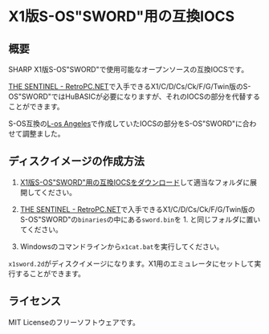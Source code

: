 # X1版S-OS"SWORD"用の互換IOCS

## 概要

SHARP X1版S-OS"SWORD"で使用可能なオープンソースの互換IOCSです。  

[THE SENTINEL - RetroPC.NET](http://www.retropc.net/ohishi/s-os/)で入手できるX1/C/D/Cs/Ck/F/G/Twin版のS-OS"SWORD"ではHuBASICが必要になりますが、それのIOCSの部分を代替することができます。

S-OS互換の[L-os Angeles](https://github.com/tablacus/LosAngeles)で作成していたIOCSの部分をS-OS"SWORD"に合わせて調整ました。

## ディスクイメージの作成方法

1. [X1版S-OS"SWORD"用の互換IOCSをダウンロード](https://github.com/tablacus/X1_compatible_iocs/releases/download/1.0.0.0/X1_compatible_iocs_1000.zip)して適当なフォルダに展開してください。

2. [THE SENTINEL - RetroPC.NET](http://www.retropc.net/ohishi/s-os/)で入手できるX1/C/D/Cs/Ck/F/G/Twin版のS-OS"SWORD"の`binaries`の中にある`sword.bin`を 1. と同じフォルダに置いてください。

3. Windowsのコマンドラインから`x1cat.bat`を実行してください。

`x1sword.2d`がディスクイメージになります。X1用のエミュレータにセットして実行することができます。

## ライセンス

MIT Licenseのフリーソフトウェアです。
